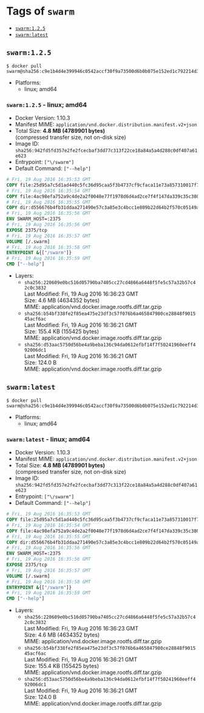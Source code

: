 <!-- THIS FILE IS GENERATED VIA './update-tag-details.sh' -->

# Tags of `swarm`

-	[`swarm:1.2.5`](#swarm125)
-	[`swarm:latest`](#swarmlatest)

## `swarm:1.2.5`

```console
$ docker pull swarm@sha256:c9e1b4d4e399946c0542accf30f9a73500d6b0b075e152ed1c792214d3509d70
```

-	Platforms:
	-	linux; amd64

### `swarm:1.2.5` - linux; amd64

-	Docker Version: 1.10.3
-	Manifest MIME: `application/vnd.docker.distribution.manifest.v2+json`
-	Total Size: **4.8 MB (4789901 bytes)**  
	(compressed transfer size, not on-disk size)
-	Image ID: `sha256:942fd5fd357e2fe2fcecbaf3dd77c313f22ce18a84a5a4d288c0df407a61e623`
-	Entrypoint: `["\/swarm"]`
-	Default Command: `["--help"]`

```dockerfile
# Fri, 19 Aug 2016 16:35:53 GMT
COPY file:25d95a7c5d1ad440c5fc36d95caa5f3b4737cf9cfaca11e73a857310017f78f3 in /swarm
# Fri, 19 Aug 2016 16:35:54 GMT
COPY file:4ac98efa752a9c4de2a2f0048e77f1978d6d4ad2ce7f4f147da339c35c380e81 in /etc/ssl/certs/ca-certificates.crt
# Fri, 19 Aug 2016 16:35:55 GMT
COPY dir:d556676b4fb31ddaa271490e57c3a85e3c4bcc1e809b22d64b2f570c05149a22 in /tmp
# Fri, 19 Aug 2016 16:35:56 GMT
ENV SWARM_HOST=:2375
# Fri, 19 Aug 2016 16:35:56 GMT
EXPOSE 2375/tcp
# Fri, 19 Aug 2016 16:35:57 GMT
VOLUME [/.swarm]
# Fri, 19 Aug 2016 16:35:58 GMT
ENTRYPOINT &{["/swarm"]}
# Fri, 19 Aug 2016 16:35:59 GMT
CMD ["--help"]
```

-	Layers:
	-	`sha256:220609e0bc516d05790ba7405cc27cd4866a6448f5fe5c57a32b57c42c0c3832`  
		Last Modified: Fri, 19 Aug 2016 16:36:23 GMT  
		Size: 4.6 MB (4634352 bytes)  
		MIME: application/vnd.docker.image.rootfs.diff.tar.gzip
	-	`sha256:b54bf338fe2f85ea475e23df3c57f076b6a465847980ce28848f901545acf6ac`  
		Last Modified: Fri, 19 Aug 2016 16:36:21 GMT  
		Size: 155.4 KB (155425 bytes)  
		MIME: application/vnd.docker.image.rootfs.diff.tar.gzip
	-	`sha256:d53aac5750d56be4a9beba136c94da0612efbf14f7f50241960eeff492006dc1`  
		Last Modified: Fri, 19 Aug 2016 16:36:21 GMT  
		Size: 124.0 B  
		MIME: application/vnd.docker.image.rootfs.diff.tar.gzip

## `swarm:latest`

```console
$ docker pull swarm@sha256:c9e1b4d4e399946c0542accf30f9a73500d6b0b075e152ed1c792214d3509d70
```

-	Platforms:
	-	linux; amd64

### `swarm:latest` - linux; amd64

-	Docker Version: 1.10.3
-	Manifest MIME: `application/vnd.docker.distribution.manifest.v2+json`
-	Total Size: **4.8 MB (4789901 bytes)**  
	(compressed transfer size, not on-disk size)
-	Image ID: `sha256:942fd5fd357e2fe2fcecbaf3dd77c313f22ce18a84a5a4d288c0df407a61e623`
-	Entrypoint: `["\/swarm"]`
-	Default Command: `["--help"]`

```dockerfile
# Fri, 19 Aug 2016 16:35:53 GMT
COPY file:25d95a7c5d1ad440c5fc36d95caa5f3b4737cf9cfaca11e73a857310017f78f3 in /swarm
# Fri, 19 Aug 2016 16:35:54 GMT
COPY file:4ac98efa752a9c4de2a2f0048e77f1978d6d4ad2ce7f4f147da339c35c380e81 in /etc/ssl/certs/ca-certificates.crt
# Fri, 19 Aug 2016 16:35:55 GMT
COPY dir:d556676b4fb31ddaa271490e57c3a85e3c4bcc1e809b22d64b2f570c05149a22 in /tmp
# Fri, 19 Aug 2016 16:35:56 GMT
ENV SWARM_HOST=:2375
# Fri, 19 Aug 2016 16:35:56 GMT
EXPOSE 2375/tcp
# Fri, 19 Aug 2016 16:35:57 GMT
VOLUME [/.swarm]
# Fri, 19 Aug 2016 16:35:58 GMT
ENTRYPOINT &{["/swarm"]}
# Fri, 19 Aug 2016 16:35:59 GMT
CMD ["--help"]
```

-	Layers:
	-	`sha256:220609e0bc516d05790ba7405cc27cd4866a6448f5fe5c57a32b57c42c0c3832`  
		Last Modified: Fri, 19 Aug 2016 16:36:23 GMT  
		Size: 4.6 MB (4634352 bytes)  
		MIME: application/vnd.docker.image.rootfs.diff.tar.gzip
	-	`sha256:b54bf338fe2f85ea475e23df3c57f076b6a465847980ce28848f901545acf6ac`  
		Last Modified: Fri, 19 Aug 2016 16:36:21 GMT  
		Size: 155.4 KB (155425 bytes)  
		MIME: application/vnd.docker.image.rootfs.diff.tar.gzip
	-	`sha256:d53aac5750d56be4a9beba136c94da0612efbf14f7f50241960eeff492006dc1`  
		Last Modified: Fri, 19 Aug 2016 16:36:21 GMT  
		Size: 124.0 B  
		MIME: application/vnd.docker.image.rootfs.diff.tar.gzip
